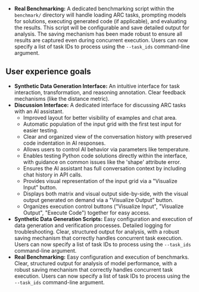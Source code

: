
*   **Real Benchmarking:** A dedicated benchmarking script within the `benchmark/` directory will handle loading ARC tasks, prompting models for solutions, executing generated code (if applicable), and evaluating the results. This script will be configurable and save detailed output for analysis. The saving mechanism has been made robust to ensure all results are captured even during concurrent execution. Users can now specify a list of task IDs to process using the `--task_ids` command-line argument.

## User experience goals

*   **Synthetic Data Generation Interface:** An intuitive interface for task interaction, transformation, and reasoning annotation. Clear feedback mechanisms (like the distance metric).
*   **Discussion Interface:** A dedicated interface for discussing ARC tasks with an AI assistant.
    *   Improved layout for better visibility of examples and chat area.
    *   Automatic population of the input grid with the first test input for easier testing.
    *   Clear and organized view of the conversation history with preserved code indentation in AI responses.
    *   Allows users to control AI behavior via parameters like temperature.
    *   Enables testing Python code solutions directly within the interface, with guidance on common issues like the 'shape' attribute error.
    *   Ensures the AI assistant has full conversation context by including chat history in API calls.
    *   Provides visual representation of the input grid via a "Visualize Input" button.
    *   Displays both matrix and visual output side-by-side, with the visual output generated on demand via a "Visualize Output" button.
    *   Organizes execution control buttons ("Visualize Input", "Visualize Output", "Execute Code") together for easy access.
*   **Synthetic Data Generation Scripts:** Easy configuration and execution of data generation and verification processes. Detailed logging for troubleshooting. Clear, structured output for analysis, with a robust saving mechanism that correctly handles concurrent task execution. Users can now specify a list of task IDs to process using the `--task_ids` command-line argument.
*   **Real Benchmarking:** Easy configuration and execution of benchmarks. Clear, structured output for analysis of model performance, with a robust saving mechanism that correctly handles concurrent task execution. Users can now specify a list of task IDs to process using the `--task_ids` command-line argument.
